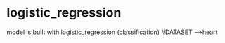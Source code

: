 # logistic_regression
model is built with logistic_regression (classification)    #DATASET -->heart
